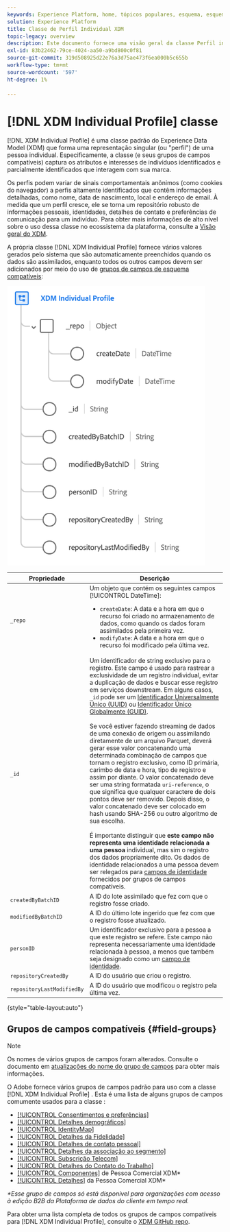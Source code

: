 ```yaml
---
keywords: Experience Platform, home, tópicos populares, esquema, esquema, XDM, perfil individual, campos, esquemas, esquemas, Esquemas, identityMap, mapa de identidade, mapa de identidade, design de esquema, mapa, mapa, mapa, esquema de união, união
solution: Experience Platform
title: Classe de Perfil Individual XDM
topic-legacy: overview
description: Este documento fornece uma visão geral da classe Perfil individual XDM.
exl-id: 83b22462-79ce-4024-aa50-a9bd800c0f81
source-git-commit: 319d508925d22e76a3d75ae473f6ea000b5c655b
workflow-type: tm+mt
source-wordcount: '597'
ht-degree: 1%

---
```


# [!DNL XDM Individual Profile] classe

[!DNL XDM Individual Profile] é uma classe padrão do Experience Data Model (XDM) que forma uma representação singular (ou &quot;perfil&quot;) de uma pessoa individual. Especificamente, a classe (e seus grupos de campos compatíveis) captura os atributos e interesses de indivíduos identificados e parcialmente identificados que interagem com sua marca.

Os perfis podem variar de sinais comportamentais anônimos (como cookies do navegador) a perfis altamente identificados que contêm informações detalhadas, como nome, data de nascimento, local e endereço de email. À medida que um perfil cresce, ele se torna um repositório robusto de informações pessoais, identidades, detalhes de contato e preferências de comunicação para um indivíduo. Para obter mais informações de alto nível sobre o uso dessa classe no ecossistema da plataforma, consulte a [Visão geral do XDM](../home.md#data-behaviors).

A própria classe [!DNL XDM Individual Profile] fornece vários valores gerados pelo sistema que são automaticamente preenchidos quando os dados são assimilados, enquanto todos os outros campos devem ser adicionados por meio do uso de [grupos de campos de esquema compatíveis](#field-groups):

![](../images/classes/individual-profile.png)

| Propriedade | Descrição |
| --- | --- |
| `_repo` | Um objeto que contém os seguintes campos [!UICONTROL DateTime]: <ul><li>`createDate`: A data e a hora em que o recurso foi criado no armazenamento de dados, como quando os dados foram assimilados pela primeira vez.</li><li>`modifyDate`: A data e a hora em que o recurso foi modificado pela última vez.</li></ul> |
| `_id` | Um identificador de string exclusivo para o registro. Este campo é usado para rastrear a exclusividade de um registro individual, evitar a duplicação de dados e buscar esse registro em serviços downstream. Em alguns casos, `_id` pode ser um [Identificador Universalmente Único (UUID)](https://tools.ietf.org/html/rfc4122) ou [Identificador Único Globalmente (GUID)](https://docs.microsoft.com/en-us/dotnet/api/system.guid?view=net-5.0).<br><br>Se você estiver fazendo streaming de dados de uma conexão de origem ou assimilando diretamente de um arquivo Parquet, deverá gerar esse valor concatenando uma determinada combinação de campos que tornam o registro exclusivo, como ID primária, carimbo de data e hora, tipo de registro e assim por diante. O valor concatenado deve ser uma string formatada `uri-reference`, o que significa que qualquer caractere de dois pontos deve ser removido. Depois disso, o valor concatenado deve ser colocado em hash usando SHA-256 ou outro algoritmo de sua escolha.<br><br>É importante distinguir que  **este campo não representa uma identidade relacionada a uma pessoa** individual, mas sim o registro dos dados propriamente dito. Os dados de identidade relacionados a uma pessoa devem ser relegados para [campos de identidade](../schema/composition.md#identity) fornecidos por grupos de campos compatíveis. |
| `createdByBatchID` | A ID do lote assimilado que fez com que o registro fosse criado. |
| `modifiedByBatchID` | A ID do último lote ingerido que fez com que o registro fosse atualizado. |
| `personID` | Um identificador exclusivo para a pessoa a que este registro se refere. Este campo não representa necessariamente uma identidade relacionada à pessoa, a menos que também seja designado como um [campo de identidade](../schema/composition.md#identity). |
| `repositoryCreatedBy` | A ID do usuário que criou o registro. |
| `repositoryLastModifiedBy` | A ID do usuário que modificou o registro pela última vez. |

{style=&quot;table-layout:auto&quot;}

## Grupos de campos compatíveis {#field-groups}

>[!NOTE]
>
>Os nomes de vários grupos de campos foram alterados. Consulte o documento em [atualizações do nome do grupo de campos](../field-groups/name-updates.md) para obter mais informações.

O Adobe fornece vários grupos de campos padrão para uso com a classe [!DNL XDM Individual Profile] . Esta é uma lista de alguns grupos de campos comumente usados para a classe :

* [[!UICONTROL Consentimentos e preferências]](../field-groups/profile/consents.md)
* [[!UICONTROL Detalhes demográficos]](../field-groups/profile/demographic-details.md)
* [[!UICONTROL IdentityMap]](../field-groups/profile/identitymap.md)
* [[!UICONTROL Detalhes da Fidelidade]](../field-groups/profile/loyalty-details.md)
* [[!UICONTROL Detalhes de contato pessoal]](../field-groups/profile/personal-contact-details.md)
* [[!UICONTROL Detalhes da associação ao segmento]](../field-groups/profile/segmentation.md)
* [[!UICONTROL Subscrição Telecom]](../field-groups/profile/telecom-subscription.md)
* [[!UICONTROL Detalhes do Contato do Trabalho]](../field-groups/profile/work-contact-details.md)
* [[!UICONTROL Componentes]](../field-groups/profile/business-person-components.md) de Pessoa Comercial XDM\*
* [[!UICONTROL Detalhes]](../field-groups/profile/business-person-details.md) da Pessoa Comercial XDM\*

*\*Esse grupo de campos só está disponível para organizações com acesso à edição B2B da Plataforma de dados do cliente em tempo real.*

Para obter uma lista completa de todos os grupos de campos compatíveis para [!DNL XDM Individual Profile], consulte o [XDM GitHub repo](https://github.com/adobe/xdm/tree/master/components/fieldgroups/profile).
